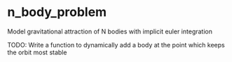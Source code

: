 # n_body_problem
Model gravitational attraction of N bodies with implicit euler integration

TODO:
Write a function to dynamically add a body at the point which keeps the orbit most stable
